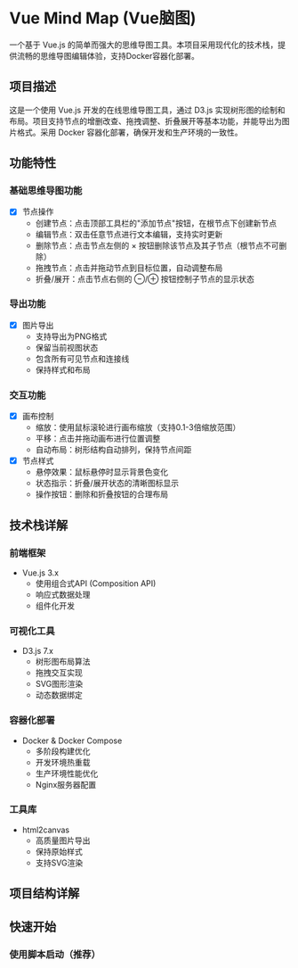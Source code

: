 # Vue Mind Map (Vue脑图)

一个基于 Vue.js 的简单而强大的思维导图工具。本项目采用现代化的技术栈，提供流畅的思维导图编辑体验，支持Docker容器化部署。

## 项目描述

这是一个使用 Vue.js 开发的在线思维导图工具，通过 D3.js 实现树形图的绘制和布局。项目支持节点的增删改查、拖拽调整、折叠展开等基本功能，并能导出为图片格式。采用 Docker 容器化部署，确保开发和生产环境的一致性。

## 功能特性

### 基础思维导图功能
- [x] 节点操作
  - 创建节点：点击顶部工具栏的"添加节点"按钮，在根节点下创建新节点
  - 编辑节点：双击任意节点进行文本编辑，支持实时更新
  - 删除节点：点击节点左侧的 × 按钮删除该节点及其子节点（根节点不可删除）
  - 拖拽节点：点击并拖动节点到目标位置，自动调整布局
  - 折叠/展开：点击节点右侧的 ⊖/⊕ 按钮控制子节点的显示状态

### 导出功能
- [x] 图片导出
  - 支持导出为PNG格式
  - 保留当前视图状态
  - 包含所有可见节点和连接线
  - 保持样式和布局

### 交互功能
- [x] 画布控制
  - 缩放：使用鼠标滚轮进行画布缩放（支持0.1-3倍缩放范围）
  - 平移：点击并拖动画布进行位置调整
  - 自动布局：树形结构自动排列，保持节点间距
- [x] 节点样式
  - 悬停效果：鼠标悬停时显示背景色变化
  - 状态指示：折叠/展开状态的清晰图标显示
  - 操作按钮：删除和折叠按钮的合理布局

## 技术栈详解

### 前端框架
- Vue.js 3.x
  - 使用组合式API (Composition API)
  - 响应式数据处理
  - 组件化开发

### 可视化工具
- D3.js 7.x
  - 树形图布局算法
  - 拖拽交互实现
  - SVG图形渲染
  - 动态数据绑定

### 容器化部署
- Docker & Docker Compose
  - 多阶段构建优化
  - 开发环境热重载
  - 生产环境性能优化
  - Nginx服务器配置

### 工具库
- html2canvas
  - 高质量图片导出
  - 保持原始样式
  - 支持SVG渲染

## 项目结构详解

## 快速开始

### 使用脚本启动（推荐）